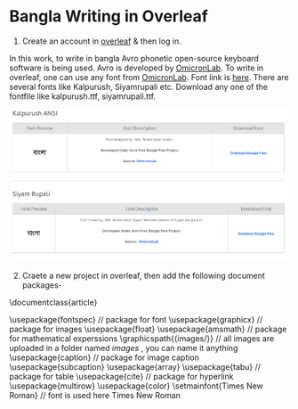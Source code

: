 # Bangla Writing in Overleaf
1. Create an account in [overleaf](www.overleaf.com) & then log in.

In this work, to write in bangla Avro phonetic open-source keyboard software is being used. Avro is developed by [OmicronLab](https://www.omicronlab.com/index.html). To write in overleaf, one can use any font from [OmicronLab](https://www.omicronlab.com/index.html). Font link is [here](https://www.omicronlab.com/bangla-fonts.html). There are several fonts like Kalpurush, Siyamrupali etc. Download any one of the fontfile like kalpurush.ttf, siyamrupali.ttf.

![alt text](https://github.com/SakibulIslamSazzad/bangla_writing_in_overleaf/blob/master/banglaoverleaf.png)


2. Craete a new project in overleaf, then add the following document packages-

\documentclass{article}



\usepackage{fontspec} // package for font
\usepackage{graphicx} // package for images
\usepackage{float}
\usepackage{amsmath} // package for mathematical experssions
\graphicspath{{images/}} // all images are uploaded in a folder named *images* , you can name it anything
\usepackage{caption} // package for image caption
\usepackage{subcaption}
\usepackage{array}
\usepackage{tabu} // package for table
\usepackage{cite} // package for hyperlink
\usepackage{multirow}
\usepackage{color}
\setmainfont{Times New Roman} // font is used here Times New Roman


